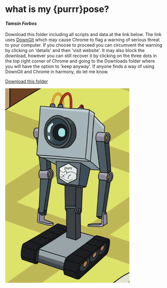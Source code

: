 what is my {purrr}pose?
=============================

#### *Tamsin Forbes*

Download this folder including all scripts and data at the link below. The link uses [DownGit](https://minhaskamal.github.io/DownGit/#/home) which may cause Chrome to flag a warning of serious threat to your computer. If you choose to proceed you can circumvent the warning by clicking on 'details' and then 'visit website'. It may also block the download, however you can still recover it by clicking on the three dots in the top right corner of Chrome and going to the Downloads folder where you will have the option to 'keep anyway'. If anyone finds a way of using DownGit and Chrome in harmony, do let me know.

[Download this folder](https://minhaskamal.github.io/DownGit/#/home?url=https://github.com/departmentfortransport/coffee-and-coding/tree/master/All_materials/20200716_what_is_my_purrrpose)

![](image/purrr_butter_robot.png) 
